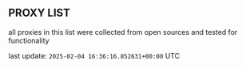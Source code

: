 ## PROXY LIST

all proxies in this list were collected from open sources and tested for functionality

last update: `2025-02-04 16:36:16.852631+00:00` UTC